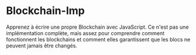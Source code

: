 # Blockchain-Imp
Apprenez à écrire une propre Blockchain avec JavaScript. Ce n'est pas une implémentation complète, mais assez pour comprendre comment fonctionnent les blockchains et comment elles garantissent que les blocs ne peuvent jamais être changés.
